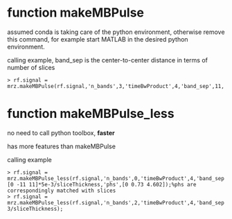 # function makeMBPulse
assumed conda is taking care of the python environment, otherwise remove this command, for example start MATLAB in the desired python environment.

calling example, band_sep is the center-to-center distance in terms of number of slices
```
> rf.signal = mrz.makeMBPulse(rf.signal,'n_bands',3,'timeBwProduct',4,'band_sep',11,'phs_0_pt','phs_mod');
```

# function makeMBPulse_less
no need to call python toolbox, **faster**

has more features than makeMBPulse

calling example
```
> rf.signal = mrz.makeMBPulse_less(rf.signal,'n_bands',0,'timeBwProduct',4,'band_sep',[0 -11 11]*5e-3/sliceThickness,'phs',[0 0.73 4.602]);%phs are correspondingly matched with slices
> rf.signal = mrz.makeMBPulse_less(rf.signal,'n_bands',2,'timeBwProduct',4,'band_sep',27*3e-3/sliceThickness);
```

